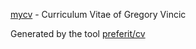 [mycv](https://gregoryv.github.io/mycv) - Curriculum Vitae of Gregory Vincic

Generated by the tool [preferit/cv](https://github.com/preferit/cv)

